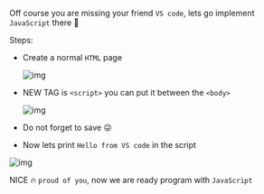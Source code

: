 Off course you are missing your friend `VS code`, lets go implement `JavaScript` there 🥰

Steps: 

- Create a normal `HTML` page

  ![img](https://lh4.googleusercontent.com/Di6jAeCiXEG2zsZVJRo3VP0cWLTvubixzl70E4HpB7c-QIundwsPspIEmy_EFxhgqF5srrSAXE0pm-u3PmlU4846SjFqjNx9LwbbGIYQ2YS2h7uf45-cV40NPQjYcKmSFmyEBttf)

- NEW TAG is `<script>` you can put it between the `<body>`

  ![img](https://lh4.googleusercontent.com/nHu8F3XPOUsum6tstXAXmPhUvAgSTx_-D9EiBlcgFDubNitrtGKhiYMXcVVSOl6SGy-XWIqI31LnyzfzwqWrVJiPJoeXUnBhHXIlzQYIZdEp2-b1snYNXuMHHbvg_8uvcqK8FNL1)

- Do not forget to save 😜

- Now lets print `Hello from VS code` in the script 

![img](https://lh5.googleusercontent.com/jQ_MePQs4Q9G7UDpPu2XBsdUQKdoKZNCLY2ZU-3pP8KQlng61pn35XqWWN6zTS6wqUOLW74wiuQzdKe6zX8T2yuoPl_jCO1zJw2Sw-bSSh0qZTDCs1zReOHAqbLLVskBrj8EjDXU)

  

NICE 🔥 `proud of you`, now we are ready program with `JavaScript`

